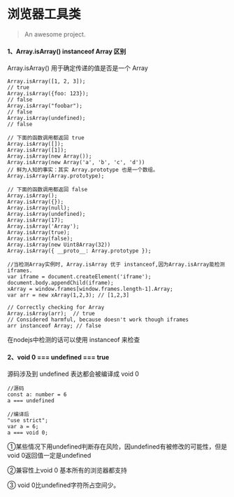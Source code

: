 # 浏览器工具类

> An awesome project.

#### 1、Array.isArray() instanceof Array 区别

Array.isArray() 用于确定传递的值是否是一个 Array
```code
Array.isArray([1, 2, 3]);  
// true
Array.isArray({foo: 123}); 
// false
Array.isArray("foobar");   
// false
Array.isArray(undefined);  
// false

// 下面的函数调用都返回 true
Array.isArray([]);
Array.isArray([1]);
Array.isArray(new Array());
Array.isArray(new Array('a', 'b', 'c', 'd'))
// 鲜为人知的事实：其实 Array.prototype 也是一个数组。
Array.isArray(Array.prototype); 
 
// 下面的函数调用都返回 false
Array.isArray();
Array.isArray({});
Array.isArray(null);
Array.isArray(undefined);
Array.isArray(17);
Array.isArray('Array');
Array.isArray(true);
Array.isArray(false);
Array.isArray(new Uint8Array(32))
Array.isArray({ __proto__: Array.prototype });

//当检测Array实例时, Array.isArray 优于 instanceof,因为Array.isArray能检测iframes.
var iframe = document.createElement('iframe');
document.body.appendChild(iframe);
xArray = window.frames[window.frames.length-1].Array;
var arr = new xArray(1,2,3); // [1,2,3]
 
// Correctly checking for Array
Array.isArray(arr);  // true
// Considered harmful, because doesn't work though iframes
arr instanceof Array; // false
```
在nodejs中检测的话可以使用 instanceof 来检查

#### 2、void 0 === undefined === true
源码涉及到 undefined 表达都会被编译成 void 0
```code
//源码
const a: number = 6
a === undefined

//编译后
"use strict";
var a = 6;
a === void 0;
```
①某些情况下用undefined判断存在风险，因undefined有被修改的可能性，但是void 0返回值一定是undefined

②兼容性上void 0 基本所有的浏览器都支持

③ void 0比undefined字符所占空间少。
